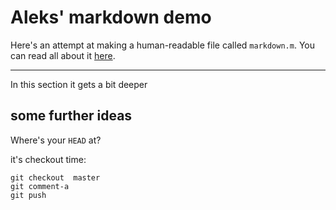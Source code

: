 # Aleks' markdown demo

Here's an attempt at making a human-readable file called `markdown.m`. You can read all about it [here](www.google.com).

*** 
In this section it gets a bit deeper

## some further ideas
Where's your `HEAD` at?

it's checkout time:
```
git checkout  master
git comment-a
git push
```
